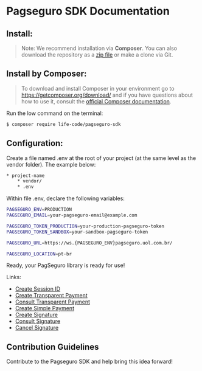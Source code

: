 # Pagseguro SDK Documentation


## Install:
> Note: We recommend installation via **Composer**. You can also download the repository as a [zip file](https://github.com/life-code/pagseguro-sdk/archive/master.zip) or make a clone via Git. 

 
## Install by Composer:
> To download and install Composer in your environment go to https://getcomposer.org/download/ and if you have questions about how to use it, consult the [official Composer documentation](https://getcomposer.org/doc).

Run the low command on the terminal:
```sh
$ composer require life-code/pagseguro-sdk
```

## Configuration: ##
Create a file named .env at the root of your project (at the same level as the vendor folder). The example below:

```sh
* project-name
    * vendor/
    * .env
```


Within file .env, declare the following variables:

```sh
PAGSEGURO_ENV=PRODUCTION
PAGSEGURO_EMAIL=your-pagseguro-email@example.com

PAGSEGURO_TOKEN_PRODUCTION=your-production-pagseguro-token
PAGSEGURO_TOKEN_SANDBOX=your-sandbox-pagseguro-token

PAGSEGURO_URL=https://ws.{PAGSEGURO_ENV}pagseguro.uol.com.br/

PAGSEGURO_LOCATION=pt-br
```

Ready, your PagSeguro library is ready for use!



Links:
- [Create Session ID](https://github.com/life-code/pagseguro-sdk/blob/master/docs/Session.md)
- [Create Transparent Payment](https://github.com/life-code/pagseguro-sdk/blob/master/docs/Transactions/Transparent/Create.md)
- [Consult Transparent Payment](https://github.com/life-code/pagseguro-sdk/blob/master/docs/Transactions/Transparent/Notification.md)
- [Create Simple Payment](https://github.com/life-code/pagseguro-sdk/blob/master/docs/Transactions/Create.md)
- [Create Signature](https://github.com/life-code/pagseguro-sdk/blob/master/docs/PreApprovals/Create.md)
- [Consult Signature](https://github.com/life-code/pagseguro-sdk/blob/master/docs/PreApprovals/Notification.md)
- [Cancel Signature](https://github.com/life-code/pagseguro-sdk/blob/master/docs/PreApprovals/Cancelation.md)


## Contribution Guidelines
Contribute to the Pagseguro SDK and help bring this idea forward!
